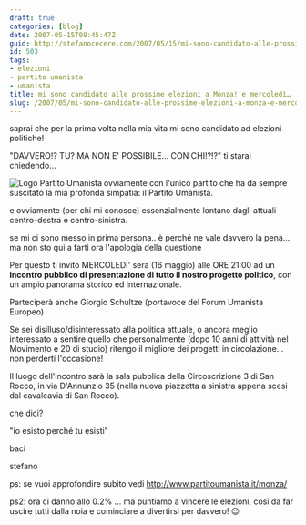 ```yaml
---
draft: true
categories: [blog]
date: 2007-05-15T08:45:47Z
guid: http://stefanocecere.com/2007/05/15/mi-sono-candidato-alle-prossime-elezioni-a-monza-e-mercoledi/
id: 503
tags:
- elezioni
- partito umanista
- umanista
title: mi sono candidato alle prossime elezioni a Monza! e mercoledì…
slug: /2007/05/mi-sono-candidato-alle-prossime-elezioni-a-monza-e-mercoledi/
---
```


saprai che per la prima volta nella mia vita mi sono candidato ad elezioni politiche!
  
"DAVVERO!? TU? MA NON E' POSSIBILE… CON CHI!?!?" ti starai chiedendo…

<img src="http://stefanocecere.com/wp-content/uploads/sites/3/2007/05/small_logo_pu.jpg" title="Logo Partito Umanista" alt="Logo Partito Umanista" align="left" />ovviamente con l'unico partito che ha da sempre suscitato la mia profonda simpatia: il Partito Umanista.
  
e ovviamente (per chi mi conosce) essenzialmente lontano dagli attuali centro-destra e centro-sinistra.

se mi ci sono messo in prima persona.. è perché ne vale davvero la pena… ma non sto qui a farti ora l'apologia della questione

Per questo ti invito MERCOLEDI' sera (16 maggio) alle ORE 21:00 ad un **incontro pubblico di presentazione di tutto il nostro progetto politico**, con un ampio panorama storico ed internazionale.
  
Parteciperà anche Giorgio Schultze (portavoce del Forum Umanista Europeo)

Se sei disilluso/disinteressato alla politica attuale, o ancora meglio interessato a sentire quello che personalmente (dopo 10 anni di attività nel Movimento e 20 di studio) ritengo il migliore dei progetti in circolazione… non perderti l'occasione!

Il luogo dell'incontro sarà la sala pubblica della Circoscrizione 3 di San Rocco, in via D'Annunzio 35 (nella nuova piazzetta a sinistra appena scesi dal cavalcavia di San Rocco).

che dici?

"io esisto perché tu esisti"
  
baci
  
stefano

ps: se vuoi approfondire subito vedi <http://www.partitoumanista.it/monza/>
  
ps2: ora ci danno allo 0.2% … ma puntiamo a vincere le elezioni, così da far uscire tutti dalla noia e cominciare a divertirsi per davvero! 😉